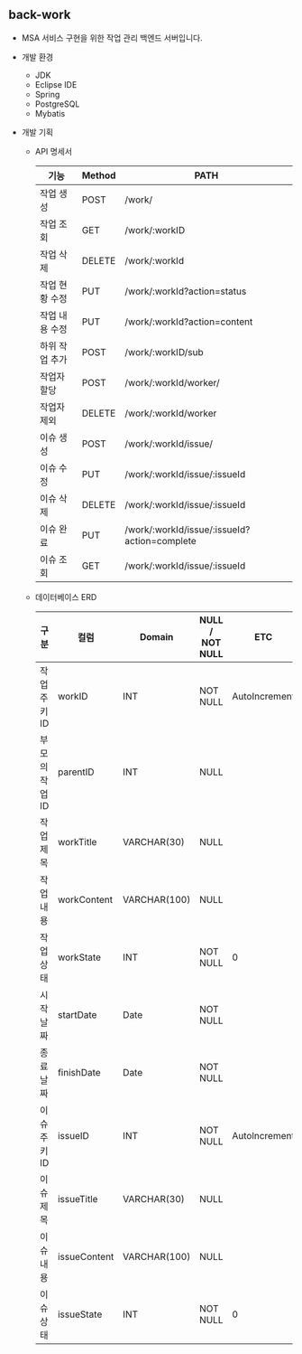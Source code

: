 ## back-work

- MSA 서비스 구현을 위한 작업 관리 백엔드 서버입니다.
  
- 개발 환경
  - JDK
  - Eclipse IDE
  - Spring
  - PostgreSQL
  - Mybatis

- 개발 기획
    - API 명세서
   
      
      |기능|Method|PATH|
      |------|---|---|
      |작업 생성|POST|/work/|
      |작업 조회|GET|/work/:workID|
      |작업 삭제|DELETE|/work/:workId|
      |작업 현황 수정|PUT|/work/:workId?action=status|
      |작업 내용 수정|PUT|/work/:workId?action=content|
      |하위 작업 추가|POST|/work/:workID/sub|
      |작업자 할당|POST|/work/:workId/worker/|
      |작업자 제외|DELETE|/work/:workId/worker|
      |이슈 생성|POST|/work/:workId/issue/|
      |이슈 수정|PUT|/work/:workId/issue/:issueId|
      |이슈 삭제|DELETE|/work/:workId/issue/:issueId|
      |이슈 완료|PUT|/work/:workId/issue/:issueId?action=complete|
      |이슈 조회|GET|/work/:workId/issue/:issueId|

    - 데이터베이스 ERD
 
      | 구분 | 컬럼 | Domain | NULL / NOT NULL | ETC |
      |------|------|--------|-----------------|-----|
      | 작업 주키 ID | workID | INT | NOT NULL | AutoIncrement |
      | 부모의 작업 ID | parentID | INT | NULL |  |
      | 작업 제목 | workTitle | VARCHAR(30) | NULL |  |
      | 작업 내용 | workContent | VARCHAR(100) | NULL |  |
      | 작업 상태 | workState | INT | NOT NULL | 0 |
      | 시작 날짜 | startDate | Date | NOT NULL |  |
      | 종료 날짜 | finishDate | Date | NOT NULL |  |
      | 이슈 주키 ID | issueID | INT | NOT NULL | Autolncrement |
      | 이슈 제목 | issueTitle | VARCHAR(30) | NULL | |
      | 이슈 내용 | issueContent | VARCHAR(100) | NULL | |
      | 이슈 상태 | issueState | INT | NOT NULL | 0 | 

